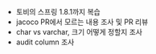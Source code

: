 - 토비의 스프링 1.8.1까지 복습
- jacoco PR에서 모르는 내용 조사 및 PR 리뷰
- char vs varchar, 크기 어떻게 정할지 조사
- audit column 조사
